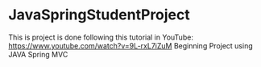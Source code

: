 # JavaSpringStudentProject
This is project is done following this tutorial in YouTube: https://www.youtube.com/watch?v=9L-rxL7iZuM
Beginning Project using  JAVA Spring MVC 
